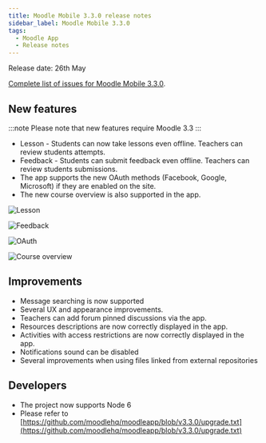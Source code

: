 ```yaml
---
title: Moodle Mobile 3.3.0 release notes
sidebar_label: Moodle Mobile 3.3.0
tags:
  - Moodle App
  - Release notes
---
```


Release date: 26th May

[Complete list of issues for Moodle Mobile 3.3.0](https://moodle.atlassian.net/jira/secure/ReleaseNote.jspa?projectId=10070&version=15854).

## New features

:::note
Please note that new features require Moodle 3.3
:::

- Lesson - Students can now take lessons even offline. Teachers can review students attempts.
- Feedback - Students can submit feedback even offline. Teachers can review students submissions.
- The app supports the new OAuth methods (Facebook, Google, Microsoft) if they are enabled on the site.
- The new course overview is also supported in the app.

<div className="row">
<div className="col" style={{maxWidth: 300}}>

![Lesson](./_files/mm33001.png)

</div>
<div className="col" style={{maxWidth: 300}}>

![Feedback](./_files/mm33002.png)

</div>
</div><div className="row">
<div className="col" style={{maxWidth: 300}}>

![OAuth](./_files/mm33003.png)

</div>
<div className="col" style={{maxWidth: 300}}>

![Course overview](./_files/mm33004.png)

</div>
</div>

## Improvements

- Message searching is now supported
- Several UX and appearance improvements.
- Teachers can add forum pinned discussions via the app.
- Resources descriptions are now correctly displayed in the app.
- Activities with access restrictions are now correctly displayed in the app.
- Notifications sound can be disabled
- Several improvements when using files linked from external repositories

## Developers

- The project now supports Node 6
- Please refer to [https://github.com/moodlehq/moodleapp/blob/v3.3.0/upgrade.txt](https://github.com/moodlehq/moodleapp/blob/v3.3.0/upgrade.txt)
